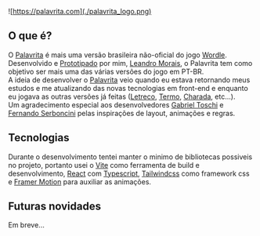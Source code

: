 ![https://palavrita.com](./palavrita_logo.png)

## O que é?

O [Palavrita](https://palavrita.com) é mais uma versão brasileira não-oficial do jogo [Wordle](https://www.nytimes.com/games/wordle/index.html).
Desenvolvido e [Prototipado](https://www.figma.com/file/B2QrUiYlUUmjTBd4WPvjDH/Palavrita?type=design&node-id=0%3A1&mode=design&t=axjNmqV2QulB1Yom-1) por mim, [Leandro Morais](https://github.com/lercokit), o Palavrita tem como objetivo ser mais uma das várias versões do jogo em PT-BR.\
A ideia de desenvolver o [Palavrita](https://palavrita.com) veio quando eu estava retornando meus estudos e me atualizando das novas tecnologias em front-end e enquanto eu jogava as outras versões já feitas ([Letreco](https://www.gabtoschi.com/letreco/), [Termo](https://term.ooo/), [Charada](https://charada.vercel.app/), etc...).\
Um agradecimento especial aos desenvolvedores [Gabriel Toschi](https://gabtoschi.com/) e [Fernando Serboncini](https://fserb.com/) pelas inspirações de layout, animações e regras.

## Tecnologias

Durante o desenvolvimento tentei manter o minimo de bibliotecas possiveis no projeto, portanto usei o [Vite](https://vitejs.dev/) como ferramenta de build e desenvolvimento, [React](https://react.dev/) com [Typescript](https://www.typescriptlang.org/), [Tailwindcss](https://tailwindcss.com/) como framework css e [Framer Motion](https://www.framer.com/motion/) para auxiliar as animações.

## Futuras novidades

Em breve...
